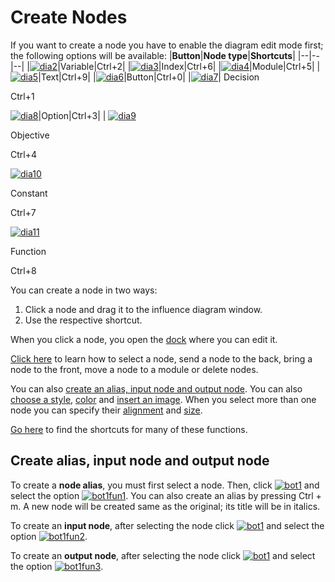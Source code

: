 # Create Nodes

If you want to create a node you have to enable the diagram edit mode first; the following options will be available:
|**Button**|**Node type**|**Shortcuts**|
|--|--|--|
|[![dia2](http://www.cubeplat.com:8081/wiki/wp-content/uploads/2016/05/dia2.png)](http://www.cubeplat.com:8081/wiki/wp-content/uploads/2016/05/dia2.png)|Variable|Ctrl+2|
|[![dia3](http://www.cubeplat.com:8081/wiki/wp-content/uploads/2016/05/dia3.png)](http://www.cubeplat.com:8081/wiki/wp-content/uploads/2016/05/dia3.png)|Index|Ctrl+6|
|[![dia4](http://www.cubeplat.com:8081/wiki/wp-content/uploads/2016/05/dia4.png)](http://www.cubeplat.com:8081/wiki/wp-content/uploads/2016/05/dia4.png)|Module|Ctrl+5|
|[![dia5](http://www.cubeplat.com:8081/wiki/wp-content/uploads/2016/05/dia5.png)](http://www.cubeplat.com:8081/wiki/wp-content/uploads/2016/05/dia5.png)|Text|Ctrl+9|
|[![dia6](http://www.cubeplat.com:8081/wiki/wp-content/uploads/2016/05/dia6.png)](http://www.cubeplat.com:8081/wiki/wp-content/uploads/2016/05/dia6.png)|Button|Ctrl+0|
|[![dia7](http://www.cubeplat.com:8081/wiki/wp-content/uploads/2016/05/dia7.png)](http://www.cubeplat.com:8081/wiki/wp-content/uploads/2016/05/dia7.png)|
Decision

Ctrl+1

[![dia8](http://www.cubeplat.com:8081/wiki/wp-content/uploads/2016/05/dia8.png)](http://www.cubeplat.com:8081/wiki/wp-content/uploads/2016/05/dia8.png)|Option|Ctrl+3|
|
[![dia9](http://www.cubeplat.com:8081/wiki/wp-content/uploads/2016/05/dia9.png)](http://www.cubeplat.com:8081/wiki/wp-content/uploads/2016/05/dia9.png)

Objective

Ctrl+4

[![dia10](http://www.cubeplat.com:8081/wiki/wp-content/uploads/2016/05/dia10.png)](http://www.cubeplat.com:8081/wiki/wp-content/uploads/2016/05/dia10.png)

Constant

Ctrl+7

[![dia11](http://www.cubeplat.com:8081/wiki/wp-content/uploads/2016/05/dia11.png)](http://www.cubeplat.com:8081/wiki/wp-content/uploads/2016/05/dia11.png)

Function

Ctrl+8

You can create a node in two ways:  
1. Click a node and drag it to the influence diagram window.  
2. Use the respective shortcut.

When you click a node, you open the  [dock](http://www.cubeplat.com:8081/wiki/en/knowledge-base/dock-nodes/) where you can edit it.

[Click here](http://www.cubeplat.com:8081/wiki/en/knowledge-base/select-node-styles/)  to learn how to select a node, send a node to the back, bring a node to the front, move a node to a module or delete nodes.

You can also  [create an alias, input node and output node](http://www.cubeplat.com:8081/wiki/en/knowledge-base/create-nodes/#Create_alias_input_node_and_output_node). You can also [choose a style](http://www.cubeplat.com:8081/wiki/en/knowledge-base/select-node-styles/#Style), [color](http://www.cubeplat.com:8081/wiki/en/knowledge-base/select-node-styles/#Color) and  [insert an image](http://www.cubeplat.com:8081/wiki/en/knowledge-base/select-node-styles/#Image). When you select more than one node you can specify their  [alignment](http://www.cubeplat.com:8081/wiki/en/knowledge-base/select-node-styles/#Align_nodes) and  [size](http://www.cubeplat.com:8081/wiki/en/knowledge-base/select-node-styles/#Node_size).

[Go here](http://www.cubeplat.com:8081/wiki/en/knowledge-base/shortcuts-2/)  to find the shortcuts for many of these functions.

## Create alias, input node and output node

To create a  **node alias**, you must first select a node. Then, click  [![bot1](http://www.cubeplat.com:8081/wiki/wp-content/uploads/2016/05/bot1.png)](http://www.cubeplat.com:8081/wiki/wp-content/uploads/2016/05/bot1.png)  and select the option [![bot1fun1](http://www.cubeplat.com:8081/wiki/wp-content/uploads/2016/05/bot1fun1.png)](http://www.cubeplat.com:8081/wiki/wp-content/uploads/2016/05/bot1fun1.png). You can also create an alias by pressing Ctrl + m. A new node will be created same as the original; its title will be in italics.

To create an  **input node**, after selecting the node click  [![bot1](http://www.cubeplat.com:8081/wiki/wp-content/uploads/2016/05/bot1.png)](http://www.cubeplat.com:8081/wiki/wp-content/uploads/2016/05/bot1.png) and select the option  [![bot1fun2](http://www.cubeplat.com:8081/wiki/wp-content/uploads/2016/05/bot1fun2.png)](http://www.cubeplat.com:8081/wiki/wp-content/uploads/2016/05/bot1fun2.png).

To create an  **output node**, after selecting the node click  [![bot1](http://www.cubeplat.com:8081/wiki/wp-content/uploads/2016/05/bot1.png)](http://www.cubeplat.com:8081/wiki/wp-content/uploads/2016/05/bot1.png) and select the option  [![bot1fun3](http://www.cubeplat.com:8081/wiki/wp-content/uploads/2016/05/bot1fun3.png)](http://www.cubeplat.com:8081/wiki/wp-content/uploads/2016/05/bot1fun3.png).
<!--stackedit_data:
eyJoaXN0b3J5IjpbLTkxODA5MjM3NF19
-->